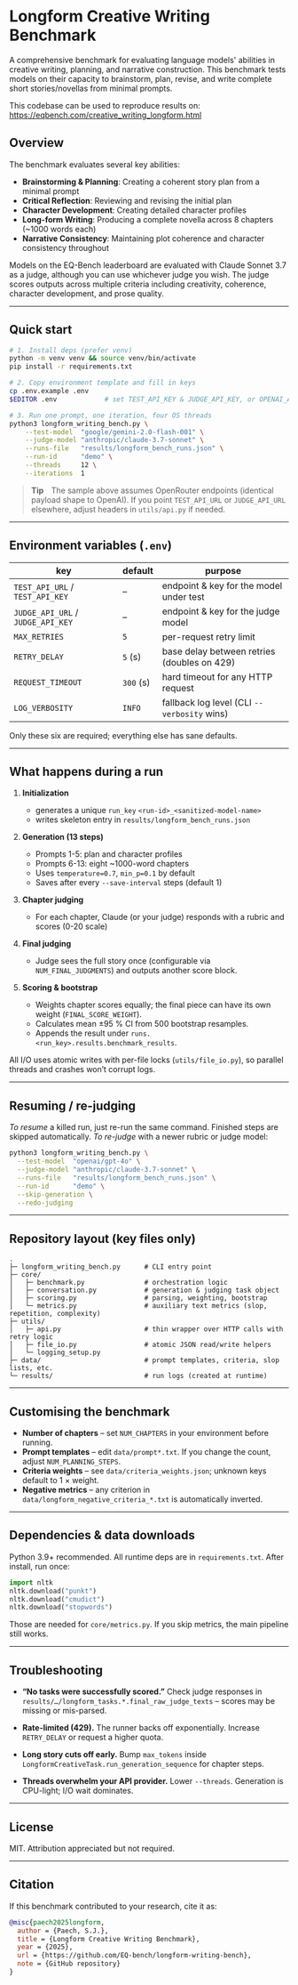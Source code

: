 # Longform Creative Writing Benchmark

A comprehensive benchmark for evaluating language models' abilities in creative writing, planning, and narrative construction. This benchmark tests models on their capacity to brainstorm, plan, revise, and write complete short stories/novellas from minimal prompts.

This codebase can be used to reproduce results on: https://eqbench.com/creative_writing_longform.html

## Overview

The benchmark evaluates several key abilities:
- **Brainstorming & Planning**: Creating a coherent story plan from a minimal prompt
- **Critical Reflection**: Reviewing and revising the initial plan
- **Character Development**: Creating detailed character profiles
- **Long-form Writing**: Producing a complete novella across 8 chapters (~1000 words each)
- **Narrative Consistency**: Maintaining plot coherence and character consistency throughout

Models on the EQ-Bench leaderboard are evaluated with Claude Sonnet 3.7 as a judge, although you can use whichever judge you wish. The judge scores outputs across multiple criteria including creativity, coherence, character development, and prose quality.

---

## Quick start

```bash
# 1. Install deps (prefer venv)
python -m venv venv && source venv/bin/activate
pip install -r requirements.txt

# 2. Copy environment template and fill in keys
cp .env.example .env
$EDITOR .env            # set TEST_API_KEY & JUDGE_API_KEY, or OPENAI_API_KEY

# 3. Run one prompt, one iteration, four OS threads
python3 longform_writing_bench.py \
    --test-model  "google/gemini-2.0-flash-001" \
    --judge-model "anthropic/claude-3.7-sonnet" \
    --runs-file   "results/longform_bench_runs.json" \
    --run-id      "demo" \
    --threads     12 \
    --iterations  1
````

> **Tip** The sample above assumes OpenRouter endpoints (identical payload shape to OpenAI).
> If you point `TEST_API_URL` or `JUDGE_API_URL` elsewhere, adjust headers in `utils/api.py` if needed.

---

## Environment variables (`.env`)

| key                               | default   | purpose                                     |
| --------------------------------- | --------- | ------------------------------------------- |
| `TEST_API_URL` / `TEST_API_KEY`   | –         | endpoint & key for the model under test     |
| `JUDGE_API_URL` / `JUDGE_API_KEY` | –         | endpoint & key for the judge model          |
| `MAX_RETRIES`                     | `5`       | per-request retry limit                     |
| `RETRY_DELAY`                     | `5` (s)   | base delay between retries (doubles on 429) |
| `REQUEST_TIMEOUT`                 | `300` (s) | hard timeout for any HTTP request           |
| `LOG_VERBOSITY`                   | `INFO`    | fallback log level (CLI `--verbosity` wins) |

Only these six are required; everything else has sane defaults.

---

## What happens during a run

1. **Initialization**

   * generates a unique `run_key` `<run-id>_<sanitized-model-name>`
   * writes skeleton entry in `results/longform_bench_runs.json`

2. **Generation (13 steps)**

   * Prompts 1-5: plan and character profiles
   * Prompts 6-13: eight \~1000-word chapters
   * Uses `temperature=0.7`, `min_p=0.1` by default
   * Saves after every `--save-interval` steps (default 1)

3. **Chapter judging**

   * For each chapter, Claude (or your judge) responds with a rubric and scores (0-20 scale)

4. **Final judging**

   * Judge sees the full story once (configurable via `NUM_FINAL_JUDGMENTS`) and outputs another score block.

5. **Scoring & bootstrap**

   * Weights chapter scores equally; the final piece can have its own weight (`FINAL_SCORE_WEIGHT`).
   * Calculates mean ±95 % CI from 500 bootstrap resamples.
   * Appends the result under `runs.<run_key>.results.benchmark_results`.

All I/O uses atomic writes with per-file locks (`utils/file_io.py`), so parallel threads and crashes won’t corrupt logs.

---

## Resuming / re-judging

*To resume* a killed run, just re-run the same command.  Finished steps are skipped automatically.
*To re-judge* with a newer rubric or judge model:

```bash
python3 longform_writing_bench.py \
  --test-model  "openai/gpt-4o" \
  --judge-model "anthropic/claude-3.7-sonnet" \
  --runs-file   "results/longform_bench_runs.json" \
  --run-id      "demo" \
  --skip-generation \
  --redo-judging
```

---

## Repository layout (key files only)

```
.
├─ longform_writing_bench.py      # CLI entry point
├─ core/
│   ├─ benchmark.py               # orchestration logic
│   ├─ conversation.py            # generation & judging task object
│   ├─ scoring.py                 # parsing, weighting, bootstrap
│   └─ metrics.py                 # auxiliary text metrics (slop, repetition, complexity)
├─ utils/
│   ├─ api.py                     # thin wrapper over HTTP calls with retry logic
│   ├─ file_io.py                 # atomic JSON read/write helpers
│   └─ logging_setup.py
├─ data/                          # prompt templates, criteria, slop lists, etc.
└─ results/                       # run logs (created at runtime)
```

---

## Customising the benchmark

* **Number of chapters** – set `NUM_CHAPTERS` in your environment before running.
* **Prompt templates** – edit `data/prompt*.txt`.  If you change the count, adjust `NUM_PLANNING_STEPS`.
* **Criteria weights** – see `data/criteria_weights.json`; unknown keys default to 1 × weight.
* **Negative metrics** – any criterion in `data/longform_negative_criteria_*.txt` is automatically inverted.

---

## Dependencies & data downloads

Python 3.9+ recommended.  All runtime deps are in `requirements.txt`.
After install, run once:

```python
import nltk
nltk.download("punkt")
nltk.download("cmudict")
nltk.download("stopwords")
```

Those are needed for `core/metrics.py`.  If you skip metrics, the main pipeline still works.

---

## Troubleshooting

* **“No tasks were successfully scored.”**
  Check judge responses in `results/…/longform_tasks.*.final_raw_judge_texts` – scores may be missing or mis-parsed.

* **Rate-limited (429).**
  The runner backs off exponentially.  Increase `RETRY_DELAY` or request a higher quota.

* **Long story cuts off early.**
  Bump `max_tokens` inside `LongformCreativeTask.run_generation_sequence` for chapter steps.

* **Threads overwhelm your API provider.**
  Lower `--threads`.  Generation is CPU-light; I/O wait dominates.

---

## License

MIT.  Attribution appreciated but not required.

---

## Citation

If this benchmark contributed to your research, cite it as:

```bibtex
@misc{paech2025longform,
  author = {Paech, S.J.},
  title = {Longform Creative Writing Benchmark},
  year = {2025},
  url = {https://github.com/EQ-bench/longform-writing-bench},
  note = {GitHub repository}
}
```
